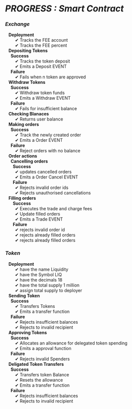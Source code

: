 # ***PROGRESS : Smart Contract***

###  ***Exchange*** <br>
&ensp;    **Deployment**<br>
&emsp;&emsp;      ✔ Tracks the FEE account<br>
&emsp;&emsp;      ✔ Tracks the FEE percent<br>
&ensp;    **Depositing Tokens**<br>
&emsp;      **Success**<br>
&emsp;&emsp;        ✔ Tracks the token deposit<br>
&emsp;&emsp;        ✔ Emits a Deposit EVENT<br>
&emsp;     **Failure**<br>
&emsp;&emsp;        ✔ Fails when n token are approved<br>
&ensp;    **Withdraw Tokens**<br>
&emsp;      **Success**<br>
&emsp;&emsp;        ✔ Withdraw token funds<br>
&emsp;&emsp;        ✔ Emits a Withdraw EVENT<br>
&emsp;      **Failure**<br>
&emsp;&emsp;       ✔ Fails for insufficient balance<br>
&ensp;    **Checking Blanaces**<br>
&emsp;&emsp;      ✔ Returns user balance<br>
&ensp;    **Making orders**<br>
&emsp;      **Success**<br>
&emsp;&emsp;        ✔ Track the newly created order<br>
&emsp;&emsp;        ✔ Emits a Order EVENT<br>
&emsp;      **Failure**<br>
&emsp;&emsp;        ✔ Reject orders with no balance<br>
&ensp;    **Order actions**<br>
&emsp;      **Cancelling orders**<br>
&emsp;&ensp;        **Success**<br>
&emsp;&emsp;          ✔ updates cancelled orders<br>
&emsp;&emsp;          ✔ Emits a Order Cancel EVENT<br>
&emsp;&ensp;        **Failure**<br>
&emsp;&emsp;          ✔ Rejects invalid order ids<br>
&emsp;&emsp;          ✔ Rejects unauthorised cancellations<br>
&ensp;      **Filling orders**<br>
&emsp;&ensp;        **Success**<br>
&emsp;&emsp;          ✔ Executes the trade and charge fees<br>
&emsp;&emsp;          ✔ Update filled orders<br>
&emsp;&emsp;          ✔ Emits a Trade EVENT<br>
&emsp;&ensp;        **Failure**<br>
&emsp;&emsp;          ✔ rejects invalid order id<br>
&emsp;&emsp;          ✔ rejects already filled orders <br>
&emsp;&emsp;          ✔ rejects already filled orders <br>

###  ***Token***<br>
&ensp;    **Deployment**<br>
&emsp;&emsp;      ✔ have the name Liquidity<br>
&emsp;&emsp;      ✔ have the Symbol LIQ<br>
&emsp;&emsp;      ✔ have the decimals 18<br>
&emsp;&emsp;      ✔ have the total supply 1 million<br>
&emsp;&emsp;      ✔ assign total supply to deployer<br>
&ensp;    **Sending Token**<br>
&emsp;      **Success**<br>
&emsp;&emsp;        ✔ Transfers Tokens<br>
&emsp;&emsp;        ✔ Emits a transfer function<br>
&emsp;      **Failure**<br>
&emsp;&emsp;        ✔ Rejects insufficient balances<br>
&emsp;&emsp;        ✔ Rejects to invalid recipient<br>
&ensp;    **Approving Tokens**<br>
&emsp;      **Success**<br>
&emsp;&emsp;        ✔ Allocates an allowance for delegated token spending<br>
&emsp;&emsp;        ✔ Emits a approval function<br>
&emsp;      **Failure**<br>
&emsp;&emsp;        ✔ Rejects invalid Spenders<br>
&ensp;    **Deligated Token Transfers**<br>
&emsp;      **Success**<br>
&emsp;&emsp;        ✔ Transfers token Balance<br>
&emsp;&emsp;        ✔ Resets the allowance<br>
&emsp;&emsp;        ✔ Emits a transfer function<br>
&emsp;      **Failure**<br>
&emsp;&emsp;        ✔ Rejects insufficient balances<br>
&emsp;&emsp;       ✔ Rejects to invalid recipient<br>